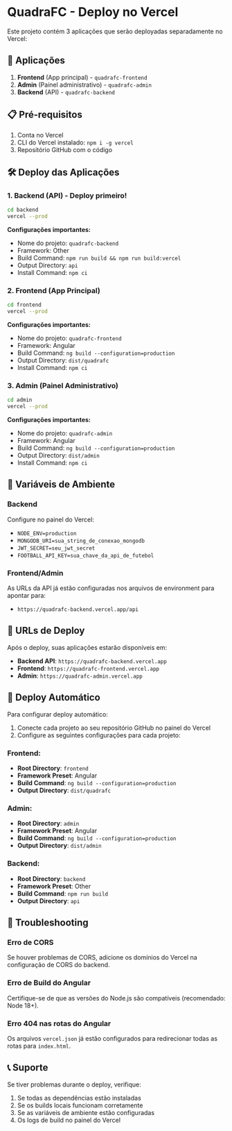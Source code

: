 # QuadraFC - Deploy no Vercel

Este projeto contém 3 aplicações que serão deployadas separadamente no Vercel:

## 🚀 Aplicações

1. **Frontend** (App principal) - `quadrafc-frontend`
2. **Admin** (Painel administrativo) - `quadrafc-admin`
3. **Backend** (API) - `quadrafc-backend`

## 📋 Pré-requisitos

1. Conta no Vercel
2. CLI do Vercel instalado: `npm i -g vercel`
3. Repositório GitHub com o código

## 🛠️ Deploy das Aplicações

### 1. Backend (API) - Deploy primeiro!

```bash
cd backend
vercel --prod
```

**Configurações importantes:**

- Nome do projeto: `quadrafc-backend`
- Framework: Other
- Build Command: `npm run build && npm run build:vercel`
- Output Directory: `api`
- Install Command: `npm ci`

### 2. Frontend (App Principal)

```bash
cd frontend
vercel --prod
```

**Configurações importantes:**

- Nome do projeto: `quadrafc-frontend`
- Framework: Angular
- Build Command: `ng build --configuration=production`
- Output Directory: `dist/quadrafc`
- Install Command: `npm ci`

### 3. Admin (Painel Administrativo)

```bash
cd admin
vercel --prod
```

**Configurações importantes:**

- Nome do projeto: `quadrafc-admin`
- Framework: Angular
- Build Command: `ng build --configuration=production`
- Output Directory: `dist/admin`
- Install Command: `npm ci`

## 🔧 Variáveis de Ambiente

### Backend

Configure no painel do Vercel:

- `NODE_ENV=production`
- `MONGODB_URI=sua_string_de_conexao_mongodb`
- `JWT_SECRET=seu_jwt_secret`
- `FOOTBALL_API_KEY=sua_chave_da_api_de_futebol`

### Frontend/Admin

As URLs da API já estão configuradas nos arquivos de environment para apontar
para:

- `https://quadrafc-backend.vercel.app/api`

## 📝 URLs de Deploy

Após o deploy, suas aplicações estarão disponíveis em:

- **Backend API**: `https://quadrafc-backend.vercel.app`
- **Frontend**: `https://quadrafc-frontend.vercel.app`
- **Admin**: `https://quadrafc-admin.vercel.app`

## 🔄 Deploy Automático

Para configurar deploy automático:

1. Conecte cada projeto ao seu repositório GitHub no painel do Vercel
2. Configure as seguintes configurações para cada projeto:

### Frontend:

- **Root Directory**: `frontend`
- **Framework Preset**: Angular
- **Build Command**: `ng build --configuration=production`
- **Output Directory**: `dist/quadrafc`

### Admin:

- **Root Directory**: `admin`
- **Framework Preset**: Angular
- **Build Command**: `ng build --configuration=production`
- **Output Directory**: `dist/admin`

### Backend:

- **Root Directory**: `backend`
- **Framework Preset**: Other
- **Build Command**: `npm run build`
- **Output Directory**: `api`

## 🐛 Troubleshooting

### Erro de CORS

Se houver problemas de CORS, adicione os domínios do Vercel na configuração de
CORS do backend.

### Erro de Build do Angular

Certifique-se de que as versões do Node.js são compatíveis (recomendado: Node
18+).

### Erro 404 nas rotas do Angular

Os arquivos `vercel.json` já estão configurados para redirecionar todas as rotas
para `index.html`.

## 📞 Suporte

Se tiver problemas durante o deploy, verifique:

1. Se todas as dependências estão instaladas
2. Se os builds locais funcionam corretamente
3. Se as variáveis de ambiente estão configuradas
4. Os logs de build no painel do Vercel
